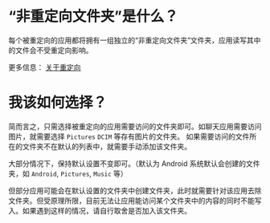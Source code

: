 # “非重定向文件夹”是什么？

每个被重定向的应用都将拥有一组独立的“非重定向文件夹”文件夹，应用读写其中的文件会不受重定向影响。

更多信息： [关于重定向](https://rikka.app/storage_redirect/docs/zh-CN/?doc=%E5%85%B3%E4%BA%8E%E9%87%8D%E5%AE%9A%E5%90%91)

# 我该如何选择？

简而言之，只需选择被重定向的应用需要访问的文件夹即可。如聊天应用需要访问图片，就需要选择 `Pictures` `DCIM` 等存有图片的文件夹。
如果需要访问的文件所在的文件夹不在默认的列表中，就需要手动添加该文件夹。

大部分情况下，保持默认设置不变即可。（默认为 Android 系统默认会创建的文件夹，如 `Android`, `Pictures`, `Music` 等）

但部分应用可能会在默认设置的文件夹中创建文件夹，此时就需要针对该应用去除文件夹。但受原理所限，目前无法让应用能访问某个文件夹中的内容的同时不能写入。如果遇到这样的情况，请自行取舍是否加入该文件夹。